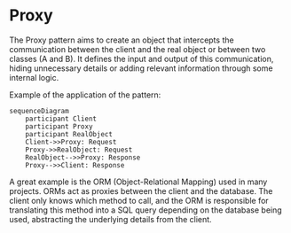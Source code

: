# Proxy

The Proxy pattern aims to create an object that intercepts the communication between the client and the real object or 
between two classes (A and B). It defines the input and output of this communication, hiding unnecessary details or 
adding relevant information through some internal logic.

Example of the application of the pattern:

```mermaid
sequenceDiagram
    participant Client
    participant Proxy
    participant RealObject
    Client->>Proxy: Request
    Proxy->>RealObject: Request
    RealObject-->>Proxy: Response
    Proxy-->>Client: Response
```

A great example is the ORM (Object-Relational Mapping) used in many projects. ORMs act as proxies between the client 
and the database. The client only knows which method to call, and the ORM is responsible for translating this method 
into a SQL query depending on the database being used, abstracting the underlying details from the client.